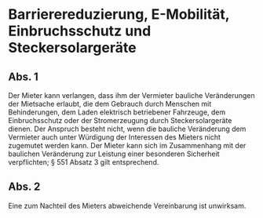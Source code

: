 # Barrierereduzierung, E-Mobilität, Einbruchsschutz und Steckersolargeräte



## Abs. 1

 Der Mieter kann verlangen, dass ihm der Vermieter bauliche Veränderungen der Mietsache erlaubt, die dem Gebrauch durch Menschen mit Behinderungen, dem Laden elektrisch betriebener Fahrzeuge, dem Einbruchsschutz oder der Stromerzeugung durch Steckersolargeräte dienen. Der Anspruch besteht nicht, wenn die bauliche Veränderung dem Vermieter auch unter Würdigung der Interessen des Mieters nicht zugemutet werden kann. Der Mieter kann sich im Zusammenhang mit der baulichen Veränderung zur Leistung einer besonderen Sicherheit verpflichten; § 551 Absatz 3 gilt entsprechend.

## Abs. 2

 Eine zum Nachteil des Mieters abweichende Vereinbarung ist unwirksam. 

